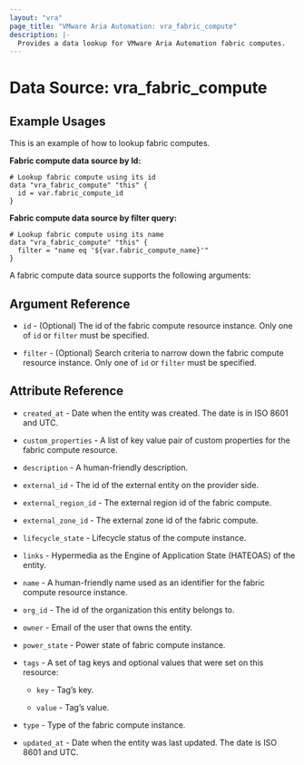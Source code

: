 ```yaml
---
layout: "vra"
page_title: "VMware Aria Automation: vra_fabric_compute"
description: |-
  Provides a data lookup for VMware Aria Automation fabric computes.
---
```


# Data Source: vra_fabric_compute

## Example Usages

This is an example of how to lookup fabric computes.

**Fabric compute data source by Id:**

```hcl
# Lookup fabric compute using its id
data "vra_fabric_compute" "this" {
  id = var.fabric_compute_id
}
```

**Fabric compute data source by filter query:**

```hcl
# Lookup fabric compute using its name
data "vra_fabric_compute" "this" {
  filter = "name eq '${var.fabric_compute_name}'"
}
```

A fabric compute data source supports the following arguments:

## Argument Reference

* `id` - (Optional) The id of the fabric compute resource instance. Only one of `id` or `filter` must be specified.

* `filter` - (Optional) Search criteria to narrow down the fabric compute resource instance. Only one of `id` or `filter` must be specified.

## Attribute Reference

* `created_at` - Date when the entity was created. The date is in ISO 8601 and UTC.

* `custom_properties` - A list of key value pair of custom properties for the fabric compute resource.

* `description` - A human-friendly description.

* `external_id` - The id of the external entity on the provider side.

* `external_region_id` - The external region id of the fabric compute.

* `external_zone_id` - The external zone id of the fabric compute.

* `lifecycle_state` - Lifecycle status of the compute instance.

* `links` - Hypermedia as the Engine of Application State (HATEOAS) of the entity.

* `name` - A human-friendly name used as an identifier for the fabric compute resource instance.

* `org_id` - The id of the organization this entity belongs to.

* `owner` - Email of the user that owns the entity.

* `power_state` - Power state of fabric compute instance.

* `tags` -  A set of tag keys and optional values that were set on this resource:

  * `key` - Tag’s key.

  * `value` - Tag’s value.

* `type` - Type of the fabric compute instance.

* `updated_at` - Date when the entity was last updated. The date is ISO 8601 and UTC.
